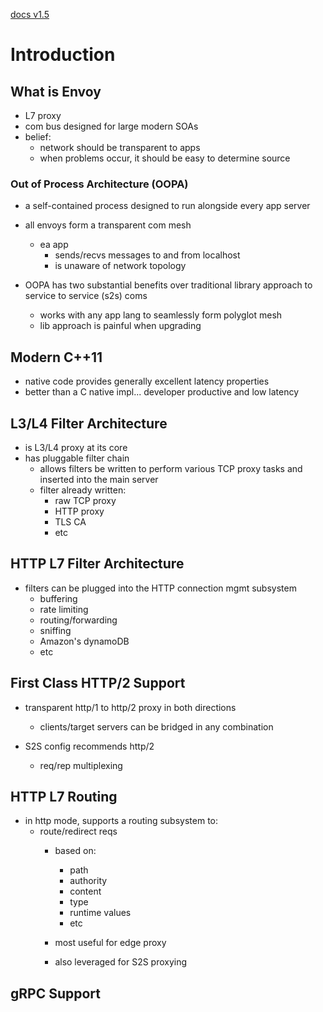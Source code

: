 [docs v1.5](https://www.envoyproxy.io/docs/envoy/v1.5.0/)

# Introduction
## What is Envoy

- L7 proxy
- com bus designed for large modern SOAs
- belief:
  - network should be transparent to apps
  - when problems occur, it should be easy to determine source

### Out of Process Architecture (OOPA)

- a self-contained process designed to run alongside every app server
- all envoys form a transparent com mesh
  - ea app
    - sends/recvs messages to and from localhost
    - is unaware of network topology

- OOPA has two substantial benefits over traditional library approach to
  service to service (s2s) coms
  - works with any app lang to seamlessly form polyglot mesh
  - lib approach is painful when upgrading

## Modern C++11

- native code provides generally excellent latency properties
- better than a C native impl... developer productive and low latency

## L3/L4 Filter Architecture

- is L3/L4 proxy at its core
- has pluggable filter chain
  - allows filters be written to perform various TCP proxy tasks and inserted
    into the main server
  - filter already written:
    - raw TCP proxy
    - HTTP proxy
    - TLS CA
    - etc

## HTTP L7 Filter Architecture

- filters can be plugged into the HTTP connection mgmt subsystem
  - buffering
  - rate limiting
  - routing/forwarding
  - sniffing
  - Amazon's dynamoDB
  - etc

## First Class HTTP/2 Support

- transparent http/1 to http/2 proxy in both directions
  - clients/target servers can be bridged in any combination

- S2S config recommends http/2
  - req/rep multiplexing


## HTTP L7 Routing

- in http mode, supports a routing subsystem to:
  - route/redirect reqs
    - based on:
      - path
      - authority
      - content
      - type
      - runtime values
      - etc

    - most useful for edge proxy
    - also leveraged for S2S proxying

## gRPC Support

